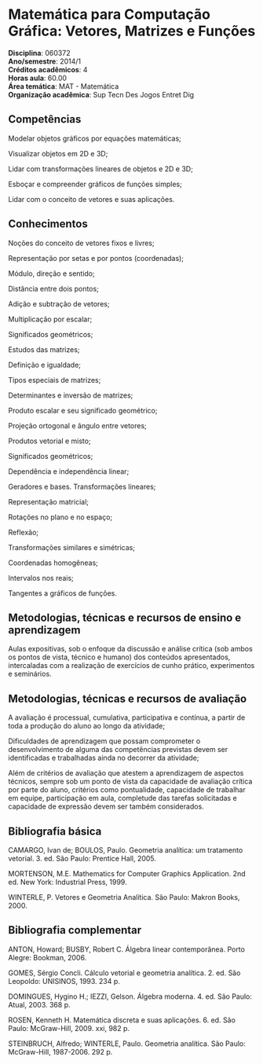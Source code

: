 # Matemática para Computação Gráfica: Vetores, Matrizes e Funções

**Disciplina**:   060372  
**Ano/semestre**:  2014/1  
**Créditos acadêmicos**: 4  
**Horas aula**: 60.00  
**Área temática**:  MAT - Matemática  
**Organização acadêmica**: Sup Tecn Des Jogos Entret Dig  

## Competências

Modelar objetos gráficos por equações matemáticas;

Visualizar objetos em 2D e 3D;

Lidar com transformações lineares de objetos e 2D e 3D;

Esboçar e compreender gráficos de funções simples;

Lidar com o conceito de vetores e suas aplicações.


## Conhecimentos

Noções do conceito de vetores fixos e livres;

Representação por setas e por pontos (coordenadas);

Módulo, direção e sentido;

Distância entre dois pontos;

Adição e subtração de vetores;

Multiplicação por escalar;

Significados geométricos;

Estudos das matrizes;

Definição e igualdade;

Tipos especiais de matrizes;

Determinantes e inversão de matrizes;

Produto escalar e seu significado geométrico;

Projeção ortogonal e ângulo entre vetores;

Produtos vetorial e misto;

Significados geométricos;

Dependência e independência linear;

Geradores e bases. Transformações lineares;

Representação matricial;

Rotações no plano e no espaço;

Reflexão;

Transformações similares e simétricas;

Coordenadas homogêneas;

Intervalos nos reais;

Tangentes a gráficos de funções.


## Metodologias, técnicas e recursos de ensino e aprendizagem

Aulas expositivas, sob o enfoque da discussão e análise crítica (sob ambos os pontos de vista, técnico e humano) dos conteúdos apresentados, intercaladas com a realização de exercícios de cunho prático, experimentos e seminários.


## Metodologias, técnicas e recursos de avaliação
A avaliação é processual, cumulativa, participativa e contínua, a partir de toda a produção do aluno ao longo da atividade;

Dificuldades de aprendizagem que possam comprometer o desenvolvimento de alguma das competências previstas devem ser identificadas e trabalhadas ainda no decorrer da atividade;

Além de critérios de avaliação que atestem a aprendizagem de aspectos técnicos, sempre sob um ponto de vista da capacidade de avaliação crítica por parte do aluno, critérios como pontualidade, capacidade de trabalhar em equipe, participação em aula, completude das tarefas solicitadas e capacidade de expressão devem ser também considerados.


## Bibliografia básica

CAMARGO, Ivan de; BOULOS, Paulo. Geometria analítica: um tratamento vetorial. 3. ed. São Paulo: Prentice Hall, 2005.

MORTENSON, M.E. Mathematics for Computer Graphics Application. 2nd ed. New York: Industrial Press, 1999.

WINTERLE, P. Vetores e Geometria Analítica. São Paulo: Makron Books, 2000.


## Bibliografia complementar
ANTON, Howard; BUSBY, Robert C. Álgebra linear contemporânea. Porto Alegre: Bookman, 2006.

GOMES, Sérgio Concli. Cálculo vetorial e geometria analítica. 2. ed. São Leopoldo: UNISINOS, 1993. 234 p.

DOMINGUES, Hygino H.; IEZZI, Gelson. Álgebra moderna. 4. ed. São Paulo: Atual, 2003. 368 p.

ROSEN, Kenneth H. Matemática discreta e suas aplicações. 6. ed. São Paulo: McGraw-Hill, 2009. xxi, 982 p.

STEINBRUCH, Alfredo; WINTERLE, Paulo. Geometria analítica. São Paulo: McGraw-Hill, 1987-2006. 292 p.
